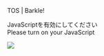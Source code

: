 TOS | Barkle!

JavaScriptを有効にしてください  
Please turn on your JavaScript

![](/static-assets/splash.png?1728197820486)